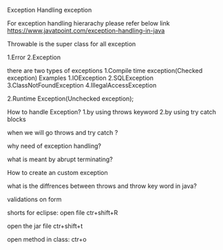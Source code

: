 Exception Handling exception

For exception handling hierarachy please refer below link
https://www.javatpoint.com/exception-handling-in-java

Throwable is the super class for all exception

1.Error
2.Exception

there are two types of exceptions
1.Compile time exception(Checked exception)
Examples
1.IOException
2.SQLException
3.ClassNotFoundException
4.IllegalAccessException

2.Runtime Exception(Unchecked exception);

How to handle Exception?
1.by using throws keyword
2.by using try catch blocks

when we will go throws and try catch ?

why need of exception handling?

what is meant by abrupt terminating?

How to create an custom exception

what is the diffrences between throws and throw key word in java?

validations on form

shorts for eclipse:
open file
ctr+shift+R

open the jar file 
ctr+shift+t

open method in class:
ctr+o


